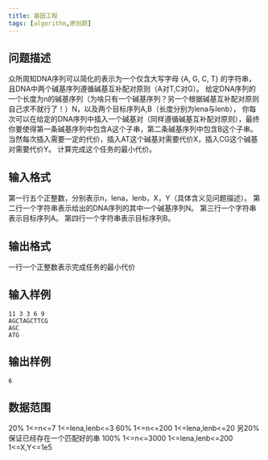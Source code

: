 ```yaml
---
title: 基因工程
tags: [algorithm,原创题]
---
```

## 问题描述
众所周知DNA序列可以简化的表示为一个仅含大写字母 {A, G, C, T} 的字符串，且DNA中两个碱基序列遵循碱基互补配对原则（A对T,C对G）。
给定DNA序列的一个长度为n的碱基序列（为啥只有一个碱基序列？另一个根据碱基互补配对原则自己求不就行了！）N，以及两个目标序列A,B（长度分别为lena与lenb），
你每次可以在给定的DNA序列中插入一个碱基对（同样遵循碱基互补配对原则），最终你要使得第一条碱基序列中包含A这个子串，第二条碱基序列中包含B这个子串。
当然每次插入需要一定的代价，插入AT这个碱基对需要代价X，插入CG这个碱基对需要代价Y。
计算完成这个任务的最小代价。
<!--more-->

## 输入格式
第一行五个正整数，分别表示n，lena，lenb，X，Y（具体含义见问题描述）。
第二行一个字符串表示给出的DNA序列的其中一个碱基序列N。
第三行一个字符串表示目标序列A。
第四行一个字符串表示目标序列B。

## 输出格式
一行一个正整数表示完成任务的最小代价

## 输入样例
```
11 3 3 6 9
AGCTAGCTTCG
AGC
ATG
```

## 输出样例
```
6
```

## 数据范围
20%   1<=n<=7   1<=lena,lenb<=3
60%   1<=n<=200  1<=lena,lenb<=20
另20% 保证已经存在一个匹配好的串
100%  1<=n<=3000 1<=lena,lenb<=200 1<=X,Y<=1e5
